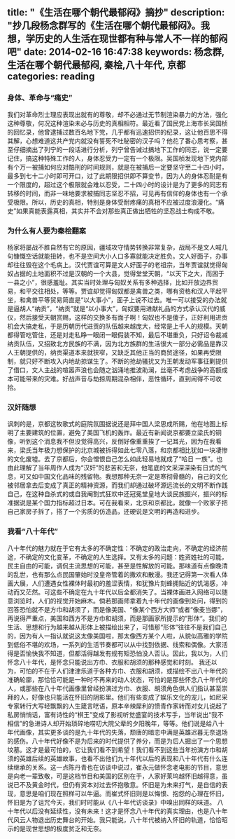 title: "《生活在哪个朝代最郁闷》摘抄"
description: "抄几段杨念群写的《生活在哪个朝代最郁闷》。我想，学历史的人生活在现世都有种与常人不一样的郁闷吧"
date: 2014-02-16 16:47:38
keywords: 杨念群, 生活在哪个朝代最郁闷, 秦桧,八十年代, 京都
categories: reading
---
### 身体、革命与“痛史”
我们对革命烈士理应表现出就有的尊敬，却不必通过无节制渲染暴力的方法，强化这种尊敬，何况这种渲染未必与历史的真相相符。最近看了国民党上海市长吴国桢的回忆录，他曾逮捕过数百名地下党，几乎都有迅速招供的纪录，这让他百思不得其解，心想难道这共产党内就没有誓死不吐秘密的汉子吗？他花了番心思考察，甚至仔细摘出了列宁的一段话进行分析，列宁曾告诫过搞地下工作的同志，说一定要记住，搞这种特殊工作的人，身体忍受力一定有一个极限。吴国桢发现地下党内部有个万一被捕如何应对酷刑的时间规则，就是在被捕后一定要坚守至二十四小时，最多到七十二小时即可开口，过了此期限招供即不算变节，因为人的身体忍耐是有一个限度的，超过这个极限就会难以忍受，二十四小时的设计是为了更多的同志有转移的时间，而非一味地要求被捕同志坚忍不招，可见再有信仰的身体也有一个承受极限。所以，历史的真相，特别是身体受耐疼痛的真相不应被过度浪漫化。“痛史”如果真能表露真相，其实并不会对那些真正做出牺牲的坚忍战士构成不敬。
### 为什么有人要为秦桧翻案
杨家将屡战不胜自然有它的原因，疆域攻守情势转换非常复杂，战局不是文人喊几句慷慨空话就能扭转，也不是空间大小人口多寡就能决定胜负。文人好面子，办事却往往毁在这个毛病上。汉代贾谊可算是文人好面子的老祖宗，当年贾谊就觉得匈奴占据的土地面积不过是汉朝的一个大县，觉得堂堂天朝，“以天下之大，而困于一县之小”，很感羞耻。其实当时处理与匈奴关系有多种选择，比如开放边界贸易，和平交往相处，等等。贾谊却觉得匈奴都是禽兽之类，哪有资格和汉人平起平坐，和禽兽平等贸易简直是“以大事小”，面子上说不过去。唯一可以接受的办法就是逼胡人“纳贡”，“纳贡”就是“以小事大”，匈奴要用进献礼品的方式承认汉代的威仪，然后接受天朝赏赐，这样的交换多有面子啊！匈奴也不是傻子，正好利用进贡机会大搞走私，于是历朝历代进贡的队伍越来越庞大，经常是上千人的规模。天朝都得管吃管住，还是对走私睁一眼闭一眼假装不知，最后不堪重负，只好诏令裁减纳贡队伍，又招致北方民族的不满，因为北方族群的生活很大一部分必需品是靠汉人王朝提供的，纳贡渠道本来就狭窄，又缺乏其他正当的商贸途径，如果再受限制，就只好不断攻入内地劫掠谋生了。不断的抢劫骚扰又为王朝发动军事征剿提供了借口，文人主战的喧嚣声浪也会随之汹涌地推波助澜，丝毫不考虑战争的高额成本可能带来的灾难。好战声音与劫掠周期混杂相伴，恶性循环，直到闹得不可收拾。
### 汉奸随想
讽刺的是，京都这牧歌式的庭院氛围据说还是拜中国人梁思成所赐，他在地图上标明了主要建筑的位置，避免了美国飞机的轰炸。最近有新闻说京都要立梁氏的铜像，听到这个消息我不但没觉得高兴，反倒好像重重挨了一记耳光，因为在我看来，梁氏当年极力想保护的北京城被拆得如此七零八落，和京都相比犹如一块凄惨的文化废墟。去了京都后，你会憎恨自己怎么如此轻易地就成了“哈日 一族”。也由此理解了当年周作人成为“汉奸”的悲苦和无奈，他笔底的文采深深染有日式的气息，可又如中国文化品味的残留物。我想那种无奈一定是寒彻骨髓的，自己的文化被邻居拿去后变成了真正的精神资源，而我们却通过破坏源远流长的文明不断作践自己，在这种自杀式的或自我阉割式狂欢中还冠冕堂皇地大谈民族振兴，振兴的标准据说是某个国力指标超过日本。可在我看来，北京和京都比，就像一个败家子把自己家房子拆了，搭了一个劣质的仿造品，还硬说是文明的再造和进步。
### 我看“八十年代”
八十年代的魅力就在于它有太多的不确定性：不确定的政治走向，不确定的经济前途，不确定的文化变革，不确定的人生选择。又有太多的问题：姓资姓社的可能，民主自由的可能，调侃主流思想的可能，甚至是性解放的可能。那味道有点像晚清的乱世，也有那么点民国肇始时没皇帝管着的撒欢和散漫。我还记得第一次看人体画大展，人们遭遇女性裸体时最初的羞涩表情，和犹豫片刻蜂拥贴近的饥渴感，冲动而又茫然。可这些不确定在九十年代以后全都消失了。当裸体画进入网络可以随意浏览时，人们的视觉开始麻木。倘若那画师拿着九十年代的画像到处问，得到的回答恐怕就不是方巾和胡须了，而是像美国、“像某个西方大师”或者“像麦当娜”，再说得严重点，美国和西方不是方巾和胡须，而是那画家所提示的”形体“。我们的生活、思想和行为越来越从形体上被描绘出来了，可惜那“形体”往往不是我们自己的，因为有人一指认就说这太像美国啦，那太像西方某个人啦，从貌似高雅的学院到低俗不堪的欢场，一系列的生活节奏都可以从中找到依据、线索和偶像。大家活得是否愉快我不知道，但都活得越发有规有矩恐怕没人否认。因此，我以为，人们怀念八十年代，是怀念只能说出方巾、衣服和胡须的那种感觉和时刻。
我还以为，可怕的不在于人们津津乐道于各种方巾、衣服和胡须，或描绘不出八十年代的准确轮廓，那恰恰可能是一种时不再来的动人状态，可怕的是那些怀念八十年代的人，或那些在八十年代画像里曾经扮演过方巾、衣服、胡须角色供人们指认甚至崇拜的人，好像也只能活在怀旧的阴影里。他们有些变成了娱乐文化的宠儿，如尼采专家转行大写轻飘飘的人生箴言呓语，原本辛辣犀利的愤青作家转而对女儿说起了私房悄悄话，富有诗性的“棋王”变成了影视听觉盛宴的技术写手，当年说出“我不相信”的急进诗人却开始琐碎地唠叨大院父辈的夕阳晚年，等等。他们说是给八十年代画像，其实更多谈的是九十年代的失落，颓唐的暗恋中满是英雄迟暮无奈退场的感伤。八十年代好像不是为后来的时代提供了养分，而是为后人掘出了一个思想坟墓。这才是最可怕的，它让我们看不到希望！我们看不到这些当年扮演方巾和胡须的英雄后续的英雄故事，也看不出他们九十年代以后的表现和八十年代有什么连续继承的关系。这一点陈丹青也在访谈中说过，崔永元做怀念老电影的节目，意思是向老一辈致敬，可是这档节目和美国的区别在于，人家好莱坞越怀旧越得意，虽说已不及黄金时代，但仍有资本对过去怀抱敬意。怀旧是为未来打气，是自信的表现，意思是咱们现在照样可以牛逼。而崔式怀旧则是以悔恨、抱怨的心理在怀旧，怀旧是为了诅咒今天，我们时时能从《八十年代访谈录》中嗅出同样的味道。
八十年代以后没有延续性，没有未来！这才是怀念八十年代的真实理由，也是八十年代风云人物退出历史舞台的开始。我只能说，八十年代被纳入怀旧的轨道，恰恰昭示的是现世思想的极度贫乏和无奈。
